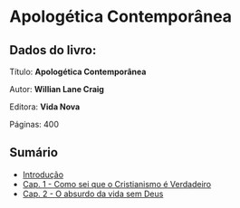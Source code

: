 # Apologética Contemporânea

## Dados do livro:

Título: **Apologética Contemporânea**

Autor: **Willian Lane Craig**

Editora: **Vida Nova**

Páginas: 400

## Sumário

* [Introdução](./introducao.html)
* [Cap. 1 - Como sei que o Cristianismo é Verdadeiro](./chapters/chapter-one.html)
* [Cap. 2 - O absurdo da vida sem Deus](./chapters/chapter-two.html)
